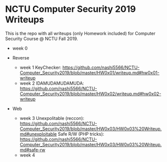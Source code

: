 # NCTU Computer Security 2019 Writeups

This is the repo with all writeups (only Homework included) for Computer Security Course @ NCTU Fall 2019.

* week 0

* Reverse
	* week 1
		KeyChecker: https://github.com/nashi5566/NCTU-Computer_Security2019/blob/master/HW0x01/writeup.md#hw0x01-writeup
	* week 2
		IDAMUDAMUDAMUDA: https://github.com/nashi5566/NCTU-Computer_Security2019/blob/master/HW0x02/writeup.md#hw0x02-writeup
* Web
	* week 3
		Unexpolitable (reccon): https://github.com/nashi5566/NCTU-Computer_Security2019/blob/master/HW0x03/HW0x03%20Writeup.md#unexploitable
		Safe R/W (PHP tricks): https://github.com/nashi5566/NCTU-Computer_Security2019/blob/master/HW0x03/HW0x03%20Writeup.md#safe-rw
	* week 4
